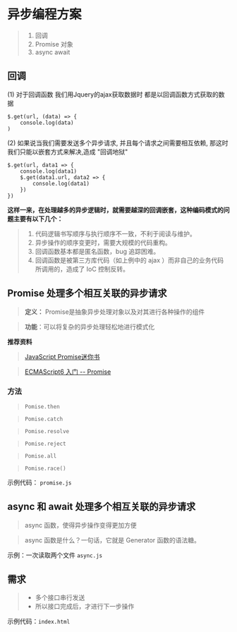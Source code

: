<!-- 在异步操作时，比如请求接口，一个接口会需要另一个接口的返回值，或者一个接口需要多个接口的返回值。在以前的解决方法是回调，但是这种方法会使嵌套过深导致代码混乱，逻辑混乱，不易阅读，易出现bug 等问题，因此采用Promise 解决方案。 -->

# 异步编程方案

 >1. 回调
 >2. Promise 对象
 >3. async await
   
## 回调
(1) 对于回调函数 我们用Jquery的ajax获取数据时 都是以回调函数方式获取的数据

```
$.get(url, (data) => {
    console.log(data)
)
```

(2) 如果说当我们需要发送多个异步请求, 并且每个请求之间需要相互依赖, 那这时我们只能以嵌套方式来解决,造成 "回调地狱"
```
$.get(url, data1 => {
    console.log(data1)
    $.get(data1.url, data2 => {
        console.log(data1)
    })
})

```

**这样一来，在处理越多的异步逻辑时，就需要越深的回调嵌套，这种编码模式的问题主要有以下几个：**

>1. 代码逻辑书写顺序与执行顺序不一致，不利于阅读与维护。
>2. 异步操作的顺序变更时，需要大规模的代码重构。
>3. 回调函数基本都是匿名函数，bug 追踪困难。
>4. 回调函数是被第三方库代码（如上例中的 ajax ）而非自己的业务代码所调用的，造成了 IoC 控制反转。


## Promise 处理多个相互关联的异步请求
 > **定义：** Promise是抽象异步处理对象以及对其进行各种操作的组件
 
 >**功能**：可以将复杂的异步处理轻松地进行模式化

 **推荐资料**

 > [JavaScript Promise迷你书](http://liubin.org/promises-book/#__3)
 
 >[ECMAScript6 入门 -- Promise](http://es6.ruanyifeng.com/#docs/async)

### 方法
>`Pomise.then`

>`Pomise.catch`

>`Pomise.resolve`

>`Pomise.reject`

>`Pomise.all`

>`Pomise.race()`

 示例代码： `promise.js`
 

## async 和 await 处理多个相互关联的异步请求


>async 函数，使得异步操作变得更加方便

>async 函数是什么？一句话，它就是 Generator 函数的语法糖。

示例：一次读取两个文件 `async.js`

## 需求
> - 多个接口串行发送
> - 所以接口完成后，才进行下一步操作

示例代码：`index.html`



